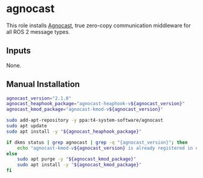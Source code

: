 # agnocast

This role installs [Agnocast](https://github.com/tier4/agnocast), true zero-copy communication middleware for all ROS 2 message types.

## Inputs

None.

## Manual Installation

```bash
agnocast_version="2.1.0"
agnocast_heaphook_package="agnocast-heaphook-v${agnocast_version}"
agnocast_kmod_package="agnocast-kmod-v${agnocast_version}"

sudo add-apt-repository -y ppa:t4-system-software/agnocast
sudo apt update
sudo apt install -y "${agnocast_heaphook_package}"

if dkms status | grep agnocast | grep -q "{agnocast_version}"; then
    echo "agnocast-kmod-v${agnocast_version} is already registered in dkms. Skipping purge and install."
else
    sudo apt purge -y "${agnocast_kmod_package}"
    sudo apt install -y "${agnocast_kmod_package}"
fi

```

